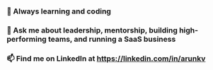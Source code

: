 <!--
**arunkv/arunkv** is a ✨ _special_ ✨ repository because its `README.md` (this file) appears on your GitHub profile.

Here are some ideas to get you started:

- 🔭 I’m currently working on ...
- 🌱 I’m currently learning ...
- 👯 I’m looking to collaborate on ...
- 🤔 I’m looking for help with ...
- 💬 Ask me about ...
- 📫 How to reach me: ...
- 😄 Pronouns: ...
- ⚡ Fun fact: ...
-->

### 🔭 Always learning and coding
### 💬 Ask me about leadership, mentorship, building high-performing teams, and running a SaaS business
### 📫 Find me on LinkedIn at https://linkedin.com/in/arunkv 
